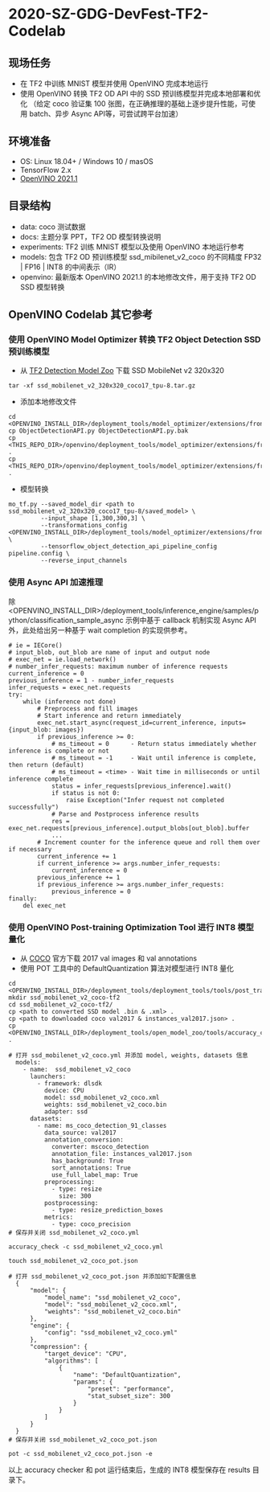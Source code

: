 # 2020-SZ-GDG-DevFest-TF2-Codelab

## 现场任务
* 在 TF2 中训练 MNIST 模型并使用 OpenVINO 完成本地运行
* 使用 OpenVINO 转换 TF2 OD API 中的 SSD 预训练模型并完成本地部署和优化 （给定 coco 验证集 100 张图，在正确推理的基础上逐步提升性能，可使用 batch、异步 Async API等，可尝试跨平台加速）


## 环境准备
* OS: Linux 18.04+ / Windows 10 / masOS
* TensorFlow 2.x
* [OpenVINO 2021.1](https://software.intel.com/content/www/us/en/develop/tools/openvino-toolkit.html)

## 目录结构
* data: coco 测试数据
* docs: 主题分享 PPT，TF2 OD 模型转换说明
* experiments: TF2 训练 MNIST 模型以及使用 OpenVINO 本地运行参考
* models: 包含 TF2 OD 预训练模型 ssd_mibilenet_v2_coco 的不同精度 FP32 | FP16 | INT8 的中间表示（IR）
* openvino: 最新版本 OpenVINO 2021.1 的本地修改文件，用于支持 TF2 OD SSD 模型转换

## OpenVINO Codelab 其它参考
### 使用 OpenVINO Model Optimizer 转换 TF2 Object Detection SSD 预训练模型
* 从 [TF2 Detection Model Zoo](https://github.com/tensorflow/models/blob/master/research/object_detection/g3doc/tf2_detection_zoo.md) 下载 SSD MobileNet v2 320x320
```
tar -xf ssd_mobilenet_v2_320x320_coco17_tpu-8.tar.gz
```
* 添加本地修改文件
```
cd <OPENVINO_INSTALL_DIR>/deployment_tools/model_optimizer/extensions/front/tf
cp ObjectDetectionAPI.py ObjectDetectionAPI.py.bak
cp <THIS_REPO_DIR>/openvino/deployment_tools/model_optimizer/extensions/front/tf/ObjectDetectionAPI.py .
cp <THIS_REPO_DIR>/openvino/deployment_tools/model_optimizer/extensions/front/tf/ssd_v2_support_tf2.json .
```
* 模型转换
```
mo_tf.py --saved_model_dir <path to ssd_mobilenet_v2_320x320_coco17_tpu-8/saved_model> \
         --input_shape [1,300,300,3] \
         --transformations_config <OPENVINO_INSTALL_DIR>/deployment_tools/model_optimizer/extensions/front/tf/ssd_v2_support_tf2.json \
         --tensorflow_object_detection_api_pipeline_config pipeline.config \
         --reverse_input_channels
```

### 使用 Async API 加速推理
除 <OPENVINO_INSTALL_DIR>/deployment_tools/inference_engine/samples/python/classification_sample_async 示例中基于 callback 机制实现 Async API 外，此处给出另一种基于 wait completion 的实现供参考。
```
# ie = IECore()
# input_blob, out_blob are name of input and output node
# exec_net = ie.load_network()
# number_infer_requests: maximum number of inference requests
current_inference = 0
previous_inference = 1 - number_infer_requests
infer_requests = exec_net.requests
try:
    while (inference not done)
        # Preprocess and fill images
        # Start inference and return immediately
        exec_net.start_async(request_id=current_inference, inputs={input_blob: images})
        if previous_inference >= 0:
            # ms_timeout = 0      - Return status immediately whether inference is complete or not
            # ms_timeout = -1     - Wait until inference is complete, then return (default)
            # ms_timeout = <time> - Wait time in milliseconds or until inference complete
            status = infer_requests[previous_inference].wait()
            if status is not 0:
                raise Exception("Infer request not completed successfully")
            # Parse and Postprocess inference results                    
            res = exec_net.requests[previous_inference].output_blobs[out_blob].buffer
            ...
        # Increment counter for the inference queue and roll them over if necessary 
        current_inference += 1
        if current_inference >= args.number_infer_requests:
            current_inference = 0
        previous_inference += 1
        if previous_inference >= args.number_infer_requests:
            previous_inference = 0
finally:
    del exec_net
```

### 使用 OpenVINO Post-training Optimization Tool 进行 INT8 模型量化
* 从 [COCO](https://cocodataset.org/) 官方下载 2017 val images 和 val annotations
* 使用 POT 工具中的 DefaultQuantization 算法对模型进行 INT8 量化
```
cd <OPENVINO_INSTALL_DIR>/deployment_tools/deployment_tools/tools/post_training_optimization_toolkit
mkdir ssd_mobilenet_v2_coco-tf2
cd ssd_mobilenet_v2_coco-tf2/
cp <path to converted SSD model .bin & .xml> .
cp <path to downloaded coco val2017 & instances_val2017.json> .
cp <OPENVINO_INSTALL_DIR>/deployment_tools/open_model_zoo/tools/accuracy_checker/configs/ssd_mobilenet_v2_coco.yml .

# 打开 ssd_mobilenet_v2_coco.yml 并添加 model, weights, datasets 信息
  models:
    - name:  ssd_mobilenet_v2_coco
      launchers:
        - framework: dlsdk
          device: CPU
          model: ssd_mobilenet_v2_coco.xml
          weights: ssd_mobilenet_v2_coco.bin
          adapter: ssd
      datasets:
        - name: ms_coco_detection_91_classes
          data_source: val2017
          annotation_conversion:
            converter: mscoco_detection
            annotation_file: instances_val2017.json
            has_background: True
            sort_annotations: True
            use_full_label_map: True
          preprocessing:
            - type: resize
              size: 300
          postprocessing:
            - type: resize_prediction_boxes
          metrics:
            - type: coco_precision
# 保存并关闭 ssd_mobilenet_v2_coco.yml

accuracy_check -c ssd_mobilenet_v2_coco.yml

touch ssd_mobilenet_v2_coco_pot.json

# 打开 ssd_mobilenet_v2_coco_pot.json 并添加如下配置信息
  {
      "model": {
          "model_name": "ssd_mobilenet_v2_coco",
          "model": "ssd_mobilenet_v2_coco.xml",
          "weights": "ssd_mobilenet_v2_coco.bin"
      },
      "engine": {
          "config": "ssd_mobilenet_v2_coco.yml"
      },
      "compression": {
          "target_device": "CPU",
          "algorithms": [
              {
                  "name": "DefaultQuantization",
                  "params": {
                      "preset": "performance",
                      "stat_subset_size": 300
                  }
              }
          ]
      }
  }
# 保存并关闭 ssd_mobilenet_v2_coco_pot.json

pot -c ssd_mobilenet_v2_coco_pot.json -e
```
以上 accuracy checker 和 pot 运行结束后，生成的 INT8 模型保存在 results 目录下。
